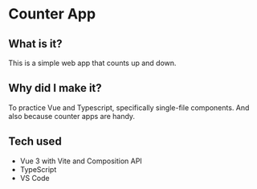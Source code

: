 # Counter App

## What is it?

This is a simple web app that counts up and down.

## Why did I make it?

To practice Vue and Typescript, specifically single-file components. And also because counter apps are handy.

## Tech used

* Vue 3 with Vite and Composition API
* TypeScript
* VS Code

